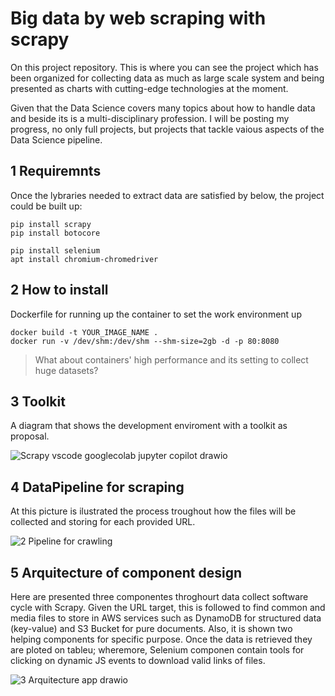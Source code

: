 # Big data by web scraping with scrapy

On this project repository. This is where you can see the project which has been organized for collecting data as much as large scale system and being presented as charts with cutting-edge technologies at the moment.

Given that the Data Science covers many topics about how to handle data and beside its is a multi-disciplinary profession. I will be posting my progress, no only full projects, but projects that tackle vaious aspects of the Data Science pipeline.
## 1 Requiremnts
Once the lybraries needed to extract data are satisfied by below, the project could be built up:
````
pip install scrapy
pip install botocore

pip install selenium
apt install chromium-chromedriver
````

## 2 How to install
Dockerfile for running up the container to set the work environment up
````
docker build -t YOUR_IMAGE_NAME .
docker run -v /dev/shm:/dev/shm --shm-size=2gb -d -p 80:8080 
````
> What about containers' high performance and its setting to collect huge datasets?

## 3 Toolkit
A diagram that shows the development enviroment with a toolkit as proposal.

![Scrapy vscode googlecolab jupyter copilot drawio](https://user-images.githubusercontent.com/23003922/197101333-74d73aaf-6bb1-4903-aed5-a3ff8828c4a9.png)

## 4 DataPipeline for scraping
At this picture is ilustrated the process troughout how the files will be collected and storing for each provided URL.

![2 Pipeline for crawling](https://user-images.githubusercontent.com/23003922/197236447-821a2283-a365-4a03-9176-512f5eb91e1e.png)

## 5 Arquitecture of component design 
Here are presented three componentes throghourt data collect software cycle with Scrapy. Given the URL target, this is followed to find common and media files to store in AWS services such as DynamoDB for structured data (key-value) and S3 Bucket for pure documents. Also, it is shown two helping components for specific purpose. Once the data is retrieved they are ploted on tableu; wheremore, Selenium componen contain tools for clicking on dynamic JS events to download valid links of files.

![3 Arquitecture app drawio](https://user-images.githubusercontent.com/23003922/204070509-1856bca9-f38c-4733-99c5-af7b92962b8c.png)
